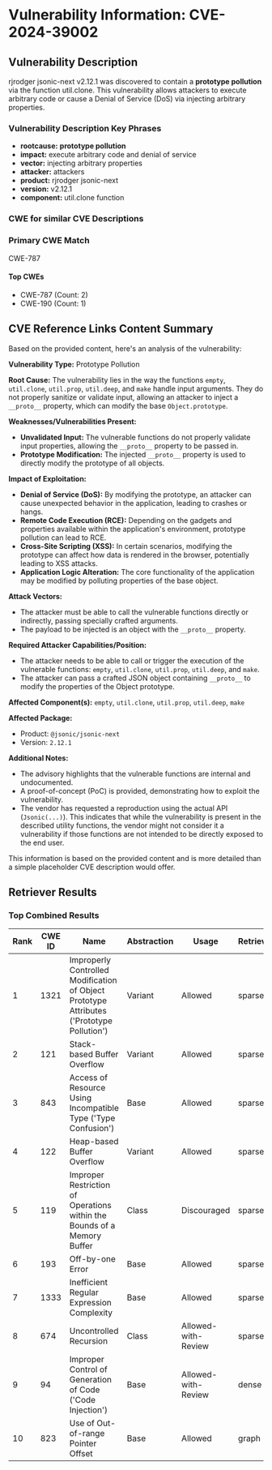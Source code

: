 # Vulnerability Information: CVE-2024-39002

## Vulnerability Description
rjrodger jsonic-next v2.12.1 was discovered to contain a **prototype pollution** via the function util.clone. This vulnerability allows attackers to execute arbitrary code or cause a Denial of Service (DoS) via injecting arbitrary properties.

### Vulnerability Description Key Phrases
- **rootcause:** **prototype pollution**
- **impact:** execute arbitrary code and denial of service
- **vector:** injecting arbitrary properties
- **attacker:** attackers
- **product:** rjrodger jsonic-next
- **version:** v2.12.1
- **component:** util.clone function

### CWE for similar CVE Descriptions
### Primary CWE Match
CWE-787

#### Top CWEs
- CWE-787 (Count: 2)
- CWE-190 (Count: 1)

## CVE Reference Links Content Summary
Based on the provided content, here's an analysis of the vulnerability:

**Vulnerability Type:** Prototype Pollution

**Root Cause:** The vulnerability lies in the way the functions `empty`, `util.clone`, `util.prop`, `util.deep`, and `make` handle input arguments. They do not properly sanitize or validate input, allowing an attacker to inject a `__proto__` property, which can modify the base `Object.prototype`.

**Weaknesses/Vulnerabilities Present:**
*   **Unvalidated Input:** The vulnerable functions do not properly validate input properties, allowing the `__proto__` property to be passed in.
*   **Prototype Modification:** The injected `__proto__` property is used to directly modify the prototype of all objects.

**Impact of Exploitation:**
*   **Denial of Service (DoS):** By modifying the prototype, an attacker can cause unexpected behavior in the application, leading to crashes or hangs.
*   **Remote Code Execution (RCE):** Depending on the gadgets and properties available within the application's environment, prototype pollution can lead to RCE.
*   **Cross-Site Scripting (XSS):** In certain scenarios, modifying the prototype can affect how data is rendered in the browser, potentially leading to XSS attacks.
*   **Application Logic Alteration:** The core functionality of the application may be modified by polluting properties of the base object.

**Attack Vectors:**
*   The attacker must be able to call the vulnerable functions directly or indirectly, passing specially crafted arguments.
* The payload to be injected is an object with the `__proto__` property.

**Required Attacker Capabilities/Position:**
*   The attacker needs to be able to call or trigger the execution of the vulnerable functions: `empty`, `util.clone`, `util.prop`, `util.deep`, and `make`.
*   The attacker can pass a crafted JSON object containing `__proto__` to modify the properties of the Object prototype.

**Affected Component(s):** `empty`, `util.clone`, `util.prop`, `util.deep`, `make`

**Affected Package:**
*   Product: `@jsonic/jsonic-next`
*   Version: `2.12.1`

**Additional Notes:**
*   The advisory highlights that the vulnerable functions are internal and undocumented.
*   A proof-of-concept (PoC) is provided, demonstrating how to exploit the vulnerability.
*   The vendor has requested a reproduction using the actual API (`Jsonic(...)`). This indicates that while the vulnerability is present in the described utility functions, the vendor might not consider it a vulnerability if those functions are not intended to be directly exposed to the end user.

This information is based on the provided content and is more detailed than a simple placeholder CVE description would offer.

## Retriever Results

### Top Combined Results

| Rank | CWE ID | Name | Abstraction | Usage  | Retrievers | Individual Scores |
|------|--------|------|-------------|-------|------------|-------------------|
| 1 | 1321 | Improperly Controlled Modification of Object Prototype Attributes ('Prototype Pollution') | Variant | Allowed | sparse | 0.333 |
| 2 | 121 | Stack-based Buffer Overflow | Variant | Allowed | sparse | 0.194 |
| 3 | 843 | Access of Resource Using Incompatible Type ('Type Confusion') | Base | Allowed | sparse | 0.180 |
| 4 | 122 | Heap-based Buffer Overflow | Variant | Allowed | sparse | 0.176 |
| 5 | 119 | Improper Restriction of Operations within the Bounds of a Memory Buffer | Class | Discouraged | sparse | 0.175 |
| 6 | 193 | Off-by-one Error | Base | Allowed | sparse | 0.170 |
| 7 | 1333 | Inefficient Regular Expression Complexity | Base | Allowed | sparse | 0.170 |
| 8 | 674 | Uncontrolled Recursion | Class | Allowed-with-Review | sparse | 0.169 |
| 9 | 94 | Improper Control of Generation of Code ('Code Injection') | Base | Allowed-with-Review | dense | 0.475 |
| 10 | 823 | Use of Out-of-range Pointer Offset | Base | Allowed | graph | 0.002 |

